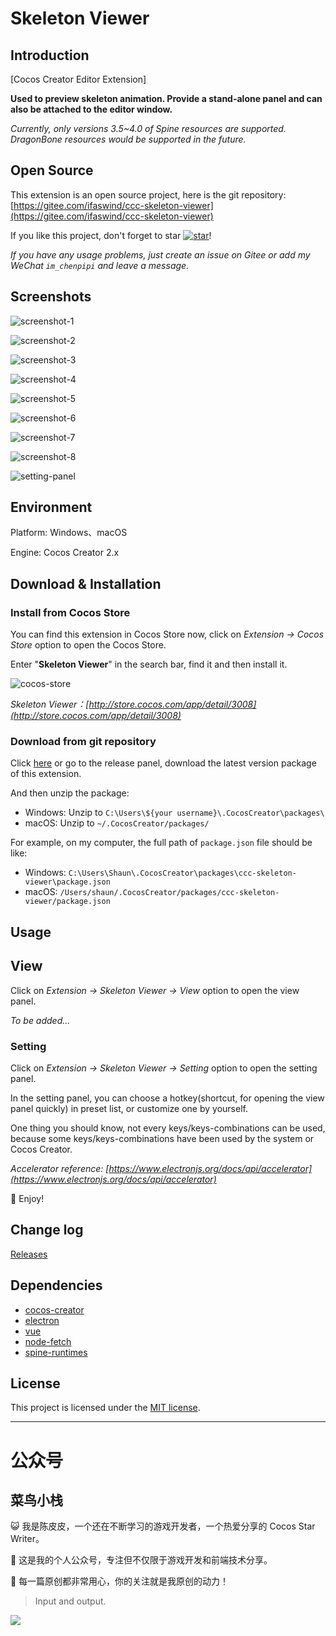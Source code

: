 # Skeleton Viewer

## Introduction

[Cocos Creator Editor Extension]

**Used to preview skeleton animation. Provide a stand-alone panel and can also be attached to the editor window.**

*Currently, only versions 3.5~4.0 of Spine resources are supported. DragonBone resources would be supported in the future.*



## Open Source

This extension is an open source project, here is the git repository: [https://gitee.com/ifaswind/ccc-skeleton-viewer](https://gitee.com/ifaswind/ccc-skeleton-viewer)

If you like this project, don't forget to star [![star](https://gitee.com/ifaswind/ccc-skeleton-viewer/badge/star.svg?theme=dark)](https://gitee.com/ifaswind/ccc-skeleton-viewer/stargazers)!

*If you have any usage problems, just create an issue on Gitee or add my WeChat `im_chenpipi` and leave a message.*



## Screenshots

![screenshot-1](https://gitee.com/ifaswind/image-storage/raw/master/repositories/ccc-skeleton-viewer/screenshot-1.png)

![screenshot-2](https://gitee.com/ifaswind/image-storage/raw/master/repositories/ccc-skeleton-viewer/screenshot-2.png)

![screenshot-3](https://gitee.com/ifaswind/image-storage/raw/master/repositories/ccc-skeleton-viewer/screenshot-3.png)

![screenshot-4](https://gitee.com/ifaswind/image-storage/raw/master/repositories/ccc-skeleton-viewer/screenshot-4.png)

![screenshot-5](https://gitee.com/ifaswind/image-storage/raw/master/repositories/ccc-skeleton-viewer/screenshot-5.png)

![screenshot-6](https://gitee.com/ifaswind/image-storage/raw/master/repositories/ccc-skeleton-viewer/screenshot-6.png)

![screenshot-7](https://gitee.com/ifaswind/image-storage/raw/master/repositories/ccc-skeleton-viewer/screenshot-7.png)

![screenshot-8](https://gitee.com/ifaswind/image-storage/raw/master/repositories/ccc-skeleton-viewer/screenshot-8.png)

![setting-panel](https://gitee.com/ifaswind/image-storage/raw/master/repositories/ccc-skeleton-viewer/setting-panel.png)



## Environment

Platform: Windows、macOS

Engine: Cocos Creator 2.x



## Download & Installation

### Install from Cocos Store

You can find this extension in Cocos Store now, click on *Extension -> Cocos Store* option to open the Cocos Store.

Enter "**Skeleton Viewer**" in the search bar, find it and then install it.

![cocos-store](https://gitee.com/ifaswind/image-storage/raw/master/repositories/ccc-skeleton-viewer/cocos-store.png)

*Skeleton Viewer：[http://store.cocos.com/app/detail/3008](http://store.cocos.com/app/detail/3008)*



### Download from git repository

Click [here](https://gitee.com/ifaswind/ccc-skeleton-viewer/releases) or go to the release panel, download the latest version package of this extension.

And then unzip the package:

- Windows: Unzip to `C:\Users\${your username}\.CocosCreator\packages\`
- macOS: Unzip to `~/.CocosCreator/packages/`

For example, on my computer, the full path of `package.json` file should be like:

- Windows: `C:\Users\Shaun\.CocosCreator\packages\ccc-skeleton-viewer\package.json`
- macOS: `/Users/shaun/.CocosCreator/packages/ccc-skeleton-viewer/package.json`



## Usage

## View

Click on *Extension -> Skeleton Viewer -> View* option to open the view panel.

*To be added...*



### Setting

Click on *Extension -> Skeleton Viewer -> Setting* option to open the setting panel.

In the setting panel, you can choose a hotkey(shortcut, for opening the view panel quickly) in preset list, or customize one by yourself.

One thing you should know, not every keys/keys-combinations can be used, because some keys/keys-combinations have been used by the system or Cocos Creator.

*Accelerator reference: [https://www.electronjs.org/docs/api/accelerator](https://www.electronjs.org/docs/api/accelerator)*

🥳 Enjoy!



## Change log

[Releases](https://gitee.com/ifaswind/ccc-skeleton-viewer/releases)



## Dependencies

- [cocos-creator](https://github.com/cocos-creator)
- [electron](https://github.com/electron/electron)
- [vue](https://github.com/vuejs/vue)
- [node-fetch](https://github.com/node-fetch/node-fetch)
- [spine-runtimes](https://github.com/EsotericSoftware/spine-runtimes)



## License

This project is licensed under the [MIT license](https://opensource.org/licenses/MIT).



---



# 公众号

## 菜鸟小栈

😺 我是陈皮皮，一个还在不断学习的游戏开发者，一个热爱分享的 Cocos Star Writer。

🎨 这是我的个人公众号，专注但不仅限于游戏开发和前端技术分享。

💖 每一篇原创都非常用心，你的关注就是我原创的动力！

> Input and output.

![](https://gitee.com/ifaswind/image-storage/raw/master/weixin/official-account.png)